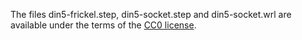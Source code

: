 The files din5-frickel.step, din5-socket.step and din5-socket.wrl are available under the terms of the [CC0 license](cc0.txt).

